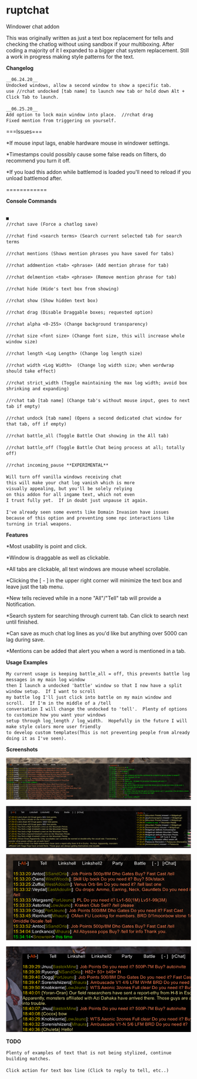 # ruptchat
Windower chat addon

This was originally written as just a text box replacement for tells and checking the
chatlog without using sandbox if your multiboxing.  After coding a majority of it I expanded
to a bigger chat system replacement.  Still a work in progress making style patterns
for the text.

**Changelog**
	
	__06.24.20__
	Undocked windows, allow a second window to show a specific tab.
	use //rchat undocked [tab name] to launch new tab or hold down Alt + Click Tab to launch.
			 
	__06.25.20__
	Add option to lock main window into place.  //rchat drag
	Fixed mention from triggering on yourself.

===Issues===

*If mouse input lags, enable hardware mouse in windower settings.

*Timestamps could possibly cause some false reads on filters, do recommend you turn it off.

*If you load this addon while battlemod is loaded you'll need to reload if you unload battlemod after.

============

**Console Commands**

																			 ■
	//rchat save (Force a chatlog save)

	//rchat find <search terms> (Search current selected tab for search terms

	//rchat mentions (Shows mention phrases you have saved for tabs)

	//rchat addmention <tab> <phrase> (Add mention phrase for tab)

	//rchat delmention <tab> <phrase> (Remove mention phrase for tab)

	//rchat hide (Hide's text box from showing)

	//rchat show (Show hidden text box)

	//rchat drag (Disable Draggable boxes; requested option)

	//rchat alpha <0-255> (Change background transparency)

	//rchat size <font size> (Change font size, this will increase whole window size)

	//rchat length <Log Length> (Change log length size)

	//rchat width <Log Width>  (Change log width size; when wordwrap should take effect)
		
	//rchat strict_width (Toggle maintaining the max log width; avoid box shrinking and expanding)

	//rchat tab [tab name] (Change tab's without mouse input, goes to next tab if empty)

	//rchat undock [tab name] (Opens a second dedicated chat window for that tab, off if empty)
	
	//rchat battle_all (Toggle Battle Chat showing in the All tab)

	//rchat battle_off (Toggle Battle Chat being process at all; totally off)
	
	//rchat incoming_pause **EXPERIMENTAL** 
	
	Will turn off vanilla windows receiving chat
	this will make your chat log vanish which is more
	visually appealing, but you'll be solely relying
	on this addon for all ingame text, which not even 
	I trust fully yet.  If in doubt just unpause it again.
	
	I've already seen some events like Domain Invasion have issues
	because of this option and preventing some npc interactions like
	turning in trial weapons.

  

**Features**

*Most usability is point and click.

*Window is draggable as well as clickable.  

*All tabs are clickable, all text windows are mouse wheel scrollable.

*Clicking the [ - ] in the upper right corner will minimize the text box and 
leave just the tab menu. 

*New tells recieved while in a none "All"/"Tell" tab will provide a Notification.

*Search system for searching through current tab.  Can click to search next until finished.

*Can save as much chat log lines as you'd like but anything over 5000 can lag during save.

*Mentions can be added that alert you when a word is mentioned in a tab.

**Usage Examples**

	My current usage is keeping battle_all = off, this prevents battle log messages in my main log window
	then I launch a undocked 'battle' window so that I now have a split window setup.  If I want to scroll
	my battle log I'll just click into battle on my main window and scroll.  If I'm in the middle of a /tell
	conversation I will change the undocked to 'tell'.  Plenty of options to customize how you want your windows
	setup through log_length / log_width.  Hopefully in the future I will make style colors more user friendly
	to develop custom templates(This is not preventing people from already doing it as I've seen).

**Screenshots**

![Image of Rchat](https://github.com/erupt321/ruptchat/blob/master/images/rchat10.gif)


![Image of Rchat](https://github.com/erupt321/ruptchat/blob/master/images/rchat11.gif)


![Image of Rchat](https://github.com/erupt321/ruptchat/blob/master/images/rchat7.gif)


![Image of Rchat](https://github.com/erupt321/ruptchat/blob/master/images/rchat8.gif)


**TODO**

	Plenty of examples of text that is not being stylized, continue building matches.
	
	Click action for text box line (Click to reply to tell, etc..)

